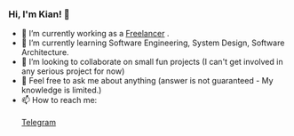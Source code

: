 ### Hi, I'm Kian! 👋

- 🔭 I’m currently working as a [Freelancer](https://kianashnad.com) .
- 🌱 I’m currently learning Software Engineering, System Design, Software Architecture.
- 👯 I’m looking to collaborate on small fun projects (I can't get involved in any serious project for now)
- 💬 Feel free to ask me about anything (answer is not guaranteed - My knowledge is limited.)
- 📫 How to reach me:<br/><br/>
    [Telegram](https://t.me/kianashnad/) <br/>
